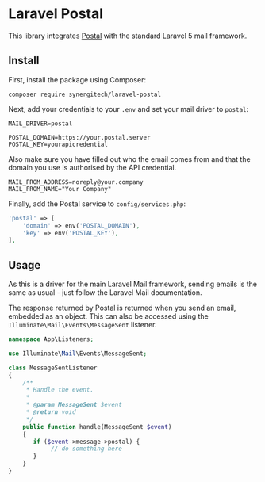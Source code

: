 # Laravel Postal

This library integrates [Postal](https://github.com/atech/postal) with the standard Laravel 5 mail framework.

## Install

First, install the package using Composer:

```
composer require synergitech/laravel-postal
```

Next, add your credentials to your `.env` and set your mail driver to `postal`:

```
MAIL_DRIVER=postal

POSTAL_DOMAIN=https://your.postal.server
POSTAL_KEY=yourapicredential
```

Also make sure you have filled out who the email comes from and that the domain you use is authorised by the API credential.

```
MAIL_FROM_ADDRESS=noreply@your.company
MAIL_FROM_NAME="Your Company"
```

Finally, add the Postal service to `config/services.php`:

```php
'postal' => [
    'domain' => env('POSTAL_DOMAIN'),
    'key' => env('POSTAL_KEY'),
],
```

## Usage

As this is a driver for the main Laravel Mail framework, sending emails is the same as usual - just follow the Laravel Mail documentation.

The response returned by Postal is returned when you send an email, embedded as an object. This can also be accessed using the `Illuminate\Mail\Events\MessageSent` listener.

```php
namespace App\Listeners;

use Illuminate\Mail\Events\MessageSent;

class MessageSentListener
{
    /**
     * Handle the event.
     *
     * @param MessageSent $event
     * @return void
     */
    public function handle(MessageSent $event)
    {
       if ($event->message->postal) {
            // do something here
       }
    }
}
```